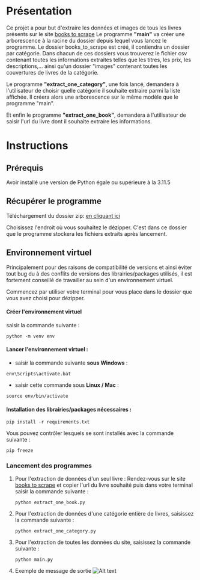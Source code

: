 # Présentation
Ce projet a pour but d'extraire les données et images de tous les livres présents sur le site [books to scrape](https://books.toscrape.com/)
Le programme **"main"** va créer une arborescence à la racine du dossier depuis lequel vous lancez le programme. Le dossier books_to_scrape est créé, il contiendra un dossier par catégorie. Dans chacun de ces dossiers vous trouverez le fichier csv contenant toutes les informations extraites telles que les titres, les prix, les descriptions,... ainsi qu'un dossier "images" contenant toutes les couvertures de livres de la catégorie.

Le programme **"extract_one_category"**, une fois lancé, demandera à l'utilisateur de choisir quelle catégorie il souhaite extraire parmi la liste affichée. Il créera alors une arborescence sur le même modèle que le programme "main".

Et enfin le programme **"extract_one_book"**, demandera à l'utilisateur de saisir l'url du livre dont il souhaite extraire les informations.

# Instructions
## Prérequis
Avoir installé une version de Python égale ou supérieure à la 3.11.5

## Récupérer le programme

Téléchargement du dossier zip:
[en cliquant ici](https://github.com/marillierpeg/Openclassrooms_Projet-2.git)

Choisissez l'endroit où vous souhaitez le dézipper. C'est dans ce dossier que le programme stockera les fichiers extraits après lancement.

## Environnement virtuel
Principalement pour des raisons de compatibilité de versions et ainsi éviter tout bug du à des conflits de versions des librairies/packages utilisés, il est fortement conseillé de travailler au sein d'un environnement virtuel.

Commencez par utiliser votre terminal pour vous place dans le dossier que vous avez choisi pour dézipper.

#### Créer l'environnement virtuel

saisir la commande  suivante :
```
python -m venv env
```

#### Lancer l'environnement virtuel :

* saisir la commande  suivante  **sous Windows** :
```
env\Scripts\activate.bat
```

* saisir cette commande sous **Linux / Mac** :

```
source env/bin/activate
```

#### Installation des librairies/packages nécessaires :
```
pip install -r requirements.txt
```
Vous pouvez contrôler lesquels se sont installés avec la commande suivante : 
```
pip freeze
```


### Lancement des programmes

1. Pour l'extraction de données d'un seul livre :
Rendez-vous sur le site [books to scrape](https://books.toscrape.com/) et copier l'url du livre souhaité puis dans votre terminal saisir la commande suivante :
   ```
   python extract_one_book.py
    ```
2. Pour l'extraction de données d'une catégorie entière de livres, saisissez la commande suivante :
   ```
   python extract_one_category.py
   ```
3. Pour l'extraction de toutes les données du site, saisissez la commande suivante :
   ```
   python main.py
   ```
4. Exemple de message de sortie 
   ![Alt text](<Capture d'écran 2023-10-31 100800.png>)
